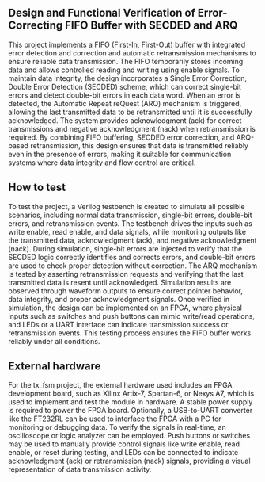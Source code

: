 <!---

This file is used to generate your project datasheet. Please fill in the information below and delete any unused
sections.

You can also include images in this folder and reference them in the markdown. Each image must be less than
512 kb in size, and the combined size of all images must be less than 1 MB.
-->

##  Design and Functional Verification of Error-Correcting FIFO Buffer with SECDED and ARQ 

This project implements a FIFO (First-In, First-Out) buffer with integrated error detection and correction and automatic retransmission mechanisms to ensure reliable data transmission. The FIFO temporarily stores incoming data and allows controlled reading and writing using enable signals. To maintain data integrity, the design incorporates a Single Error Correction, Double Error Detection (SECDED) scheme, which can correct single-bit errors and detect double-bit errors in each data word. When an error is detected, the Automatic Repeat reQuest (ARQ) mechanism is triggered, allowing the last transmitted data to be retransmitted until it is successfully acknowledged. The system provides acknowledgment (ack) for correct transmissions and negative acknowledgment (nack) when retransmission is required. By combining FIFO buffering, SECDED error correction, and ARQ-based retransmission, this design ensures that data is transmitted reliably even in the presence of errors, making it suitable for communication systems where data integrity and flow control are critical.

## How to test

To test the project, a Verilog testbench is created to simulate all possible scenarios, including normal data transmission, single-bit errors, double-bit errors, and retransmission events. The testbench drives the inputs such as write enable, read enable, and data signals, while monitoring outputs like the transmitted data, acknowledgment (ack), and negative acknowledgment (nack). During simulation, single-bit errors are injected to verify that the SECDED logic correctly identifies and corrects errors, and double-bit errors are used to check proper detection without correction. The ARQ mechanism is tested by asserting retransmission requests and verifying that the last transmitted data is resent until acknowledged. Simulation results are observed through waveform outputs to ensure correct pointer behavior, data integrity, and proper acknowledgment signals. Once verified in simulation, the design can be implemented on an FPGA, where physical inputs such as switches and push buttons can mimic write/read operations, and LEDs or a UART interface can indicate transmission success or retransmission events. This testing process ensures the FIFO buffer works reliably under all conditions.

## External hardware

For the tx_fsm project, the external hardware used includes an FPGA development board, such as Xilinx Artix-7, Spartan-6, or Nexys A7, which is used to implement and test the module in hardware. A stable power supply is required to power the FPGA board. Optionally, a USB-to-UART converter like the FT232RL can be used to interface the FPGA with a PC for monitoring or debugging data. To verify the signals in real-time, an oscilloscope or logic analyzer can be employed. Push buttons or switches may be used to manually provide control signals like write enable, read enable, or reset during testing, and LEDs can be connected to indicate acknowledgment (ack) or retransmission (nack) signals, providing a visual representation of data transmission activity.
